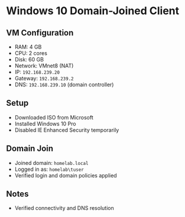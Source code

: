 # Windows 10 Domain-Joined Client

## VM Configuration

- RAM: 4 GB
- CPU: 2 cores
- Disk: 60 GB
- Network: VMnet8 (NAT)
- IP: `192.168.239.20`
- Gateway: `192.168.239.2`
- DNS: `192.168.239.10` (domain controller)

## Setup

- Downloaded ISO from Microsoft
- Installed Windows 10 Pro
- Disabled IE Enhanced Security temporarily

## Domain Join

- Joined domain: `homelab.local`
- Logged in as: `homelab\tuser`
- Verified login and domain policies applied

## Notes

- Verified connectivity and DNS resolution
